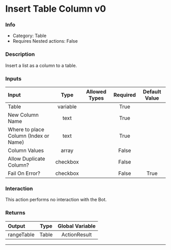 # Insert Table Column v0

### Info

- Category: Table
- Requires Nested actions: False


### Description
Insert a list as a column to a table.


### Inputs

| Input | Type | Allowed Types | Required |  Default Value |
| :--- | :---: | :---: | :---: | :---: |
| Table | variable |  | True |  |
| New Column Name | text |  | True |  |
| Where to place Column (Index or Name) | text |  | True |  |
| Column Values | array |  | False |  |
| Allow Duplicate Column? | checkbox |  | False |  |
| Fail On Error? | checkbox |  | False | True |


### Interaction
This action performs no interaction with the Bot.

### Returns

| Output | Type | Global Variable |
| :--- | :---: | :---: |
| rangeTable | Table | ActionResult |

---